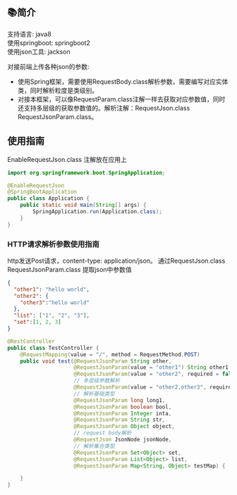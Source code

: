 ## 📚简介

支持语言: java8    
使用springboot: springboot2   
使用json工具: jackson

对接前端上传各种json的参数:   
* 使用Spring框架，需要使用RequestBody.class解析参数，需要编写对应实体类，同时解析粒度是类级别。
* 对接本框架，可以像RequestParam.class注解一样去获取对应参数值，同时还支持多层级的获取参数值的。解析注解：RequestJson.class  RequestJsonParam.class。

## 使用指南
EnableRequestJson.class 注解放在应用上
```java
import org.springframework.boot.SpringApplication;

@EnableRequestJson
@SpringBootApplication
public class Application {
    public static void main(String[] args) {
        SpringApplication.run(Application.class);
    }
}
```
### HTTP请求解析参数使用指南
http发送Post请求，content-type: application/json。
通过RequestJson.class RequestJsonParam.class 提取json中参数值
```json
{
  "other1": "hello world",
  "other2": {
    "other3":"hello world"
  },
  "list": ["1", "2", "3"],
  "set":[1, 2, 3]
}
```

```java
@RestController
public class TestController {
    @RequestMapping(value = "/", method = RequestMethod.POST)
    public void test(@RequestJsonParam String other,
                     @RequestJsonParam(value = "other1") String other1,
                     @RequestJsonParam(value = "other2", required = false) Object other2,
                     // 多层级参数解析
                     @RequestJsonParam(value = "other2.other3", required = false, defaultValue = "other") String other3,
                     // 解析基础类型
                     @RequestJsonParam long long1,
                     @RequestJsonParam boolean bool,
                     @RequestJsonParam Integer inta,
                     @RequestJsonParam String str,
                     @RequestJsonParam Object object,
                     // request body解析
                     @RequestJson JsonNode jsonNode,
                     // 解析集合类型
                     @RequestJsonParam Set<Object> set,
                     @RequestJsonParam List<Object> list,
                     @RequestJsonParam Map<String, Object> testMap) {

    }
}
```